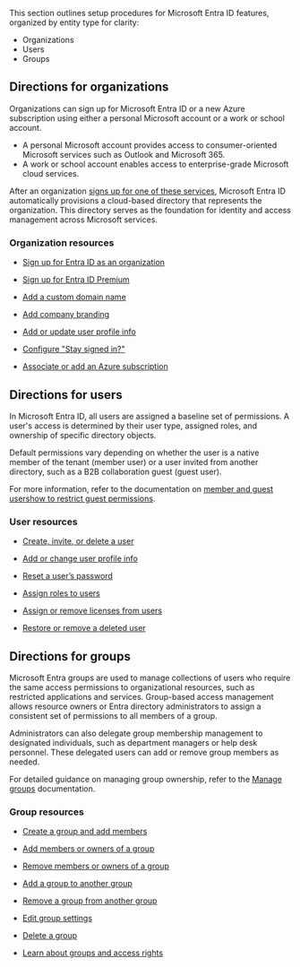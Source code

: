 This section outlines setup procedures for Microsoft Entra ID features, organized by entity type for clarity:

- Organizations
- Users
- Groups

## Directions for organizations

Organizations can sign up for Microsoft Entra ID or a new Azure subscription using either a personal Microsoft account or a work or school account.

- A personal Microsoft account provides access to consumer-oriented Microsoft services such as Outlook and Microsoft 365.
- A work or school account enables access to enterprise-grade Microsoft cloud services.

After an organization [signs up for one of these services](/entra/fundamentals/sign-up-organization), Microsoft Entra ID automatically provisions a cloud-based directory that represents the organization. This directory serves as the foundation for identity and access management across Microsoft services.

### Organization resources

- [Sign up for Entra ID as an organization](/entra/fundamentals/sign-up-organization)

- [Sign up for Entra ID Premium](/entra/fundamentals/get-started-premium)

- [Add a custom domain name](/entra/fundamentals/add-custom-domain)

- [Add company branding](/entra/fundamentals/how-to-customize-branding)

- [Add or update user profile info](/entra/fundamentals/how-to-manage-user-profile-info)

- [Configure "Stay signed in?"](/entra/fundamentals/how-to-manage-stay-signed-in-prompt)

- [Associate or add an Azure subscription](/entra/fundamentals/how-subscriptions-associated-directory)

## Directions for users

In Microsoft Entra ID, all users are assigned a baseline set of permissions. A user's access is determined by their user type, assigned roles, and ownership of specific directory objects.

Default permissions vary depending on whether the user is a native member of the tenant (member user) or a user invited from another directory, such as a B2B collaboration guest (guest user).

For more information, refer to the documentation on [member and guest users](/entra/fundamentals/users-default-permissions)[how to restrict guest permissions](/entra/identity/users/users-restrict-guest-permissions).

### User resources

- [Create, invite, or delete a user](/entra/fundamentals/how-to-create-delete-users#add-a-new-user)

- [Add or change user profile info](/entra/fundamentals/how-to-manage-user-profile-info)

- [Reset a user’s password](/entra/fundamentals/users-reset-password-azure-portal)

- [Assign roles to users](/entra/identity/role-based-access-control/manage-roles-portal)

- [Assign or remove licenses from users](/entra/fundamentals/license-users-groups)

- [Restore or remove a deleted user](/entra/fundamentals/users-restore)

## Directions for groups

Microsoft Entra groups are used to manage collections of users who require the same access permissions to organizational resources, such as restricted applications and services. Group-based access management allows resource owners or Entra directory administrators to assign a consistent set of permissions to all members of a group.

Administrators can also delegate group membership management to designated individuals, such as department managers or help desk personnel. These delegated users can add or remove group members as needed.

For detailed guidance on managing group ownership, refer to the [Manage groups](/entra/fundamentals/how-to-manage-groups) documentation.

### Group resources

- [Create a group and add members](/entra/fundamentals/how-to-manage-groups#create-a-basic-group-and-add-members)

- [Add members or owners of a group](/entra/fundamentals/how-to-manage-groups#add-members-or-owners-of-a-group)

- [Remove members or owners of a group](/entra/fundamentals/how-to-manage-groups#remove-members-or-owners-of-a-group)

- [Add a group to another group](/entra/fundamentals/how-to-manage-groups#add-a-group-to-another-group)

- [Remove a group from another group](/entra/fundamentals/how-to-manage-groups#remove-a-group-from-another-group)

- [Edit group settings](/entra/fundamentals/how-to-manage-groups#edit-group-settings)

- [Delete a group](/entra/fundamentals/how-to-manage-groups#delete-a-group)

- [Learn about groups and access rights](/entra/fundamentals/concept-learn-about-groups)
